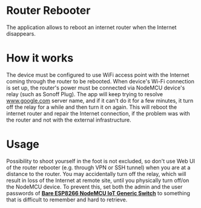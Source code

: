 # Router Rebooter
The application allows to reboot an internet router when the Internet disappears.

# How it works
The device must be configured to use WiFi access point with the Internet coming through the router to be rebooted. When device's Wi-Fi connection is set up, the router's power must be connected via NodeMCU device's relay (such as Sonoff Plug). The app will keep trying to resolve www.google.com server name, and if it can't do it for a few minutes, it turn off the relay for a while and then turn it on again. This will reboot the internet router and repair the Internet connection, if the problem was with the router and not with the external infrastructure.

# Usage
Possibility to shoot yourself in the foot is not excluded, so don't use Web UI of the router rebooter (e.g. through VPN or SSH tunnel) when you are at a distance to the router. You may accidentally turn off the relay, which will result in loss of the Internet at remote site, until you physically turn off/on the NodeMCU device. To prevent this, set both the admin and the user passwords of [**Bare ESP8266 NodeMCU IoT Generic Switch**](https://github.com/dev-lab/bare-esp-iot-generic-switch) to something that is difficult to remember and hard to retrieve.